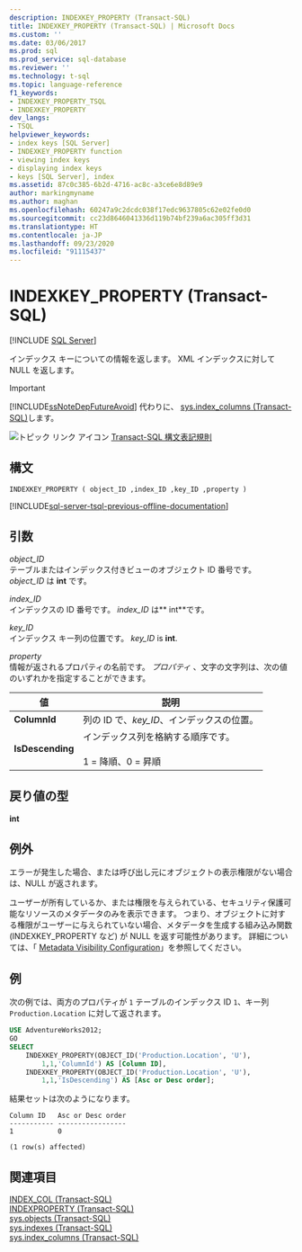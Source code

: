 ```yaml
---
description: INDEXKEY_PROPERTY (Transact-SQL)
title: INDEXKEY_PROPERTY (Transact-SQL) | Microsoft Docs
ms.custom: ''
ms.date: 03/06/2017
ms.prod: sql
ms.prod_service: sql-database
ms.reviewer: ''
ms.technology: t-sql
ms.topic: language-reference
f1_keywords:
- INDEXKEY_PROPERTY_TSQL
- INDEXKEY_PROPERTY
dev_langs:
- TSQL
helpviewer_keywords:
- index keys [SQL Server]
- INDEXKEY_PROPERTY function
- viewing index keys
- displaying index keys
- keys [SQL Server], index
ms.assetid: 87c0c385-6b2d-4716-ac8c-a3ce6e8d89e9
author: markingmyname
ms.author: maghan
ms.openlocfilehash: 60247a9c2dcdc038f17edc9637805c62e02fe0d0
ms.sourcegitcommit: cc23d8646041336d119b74bf239a6ac305ff3d31
ms.translationtype: HT
ms.contentlocale: ja-JP
ms.lasthandoff: 09/23/2020
ms.locfileid: "91115437"
---
```

# <a name="indexkey_property-transact-sql"></a>INDEXKEY_PROPERTY (Transact-SQL)
[!INCLUDE [SQL Server](../../includes/applies-to-version/sqlserver.md)]

  インデックス キーについての情報を返します。 XML インデックスに対して NULL を返します。  
  
> [!IMPORTANT]  
>  [!INCLUDE[ssNoteDepFutureAvoid](../../includes/ssnotedepfutureavoid-md.md)] 代わりに、 [sys.index_columns &#40;Transact-SQL&#41;](../../relational-databases/system-catalog-views/sys-index-columns-transact-sql.md)します。  
  
 ![トピック リンク アイコン](../../database-engine/configure-windows/media/topic-link.gif "トピック リンク アイコン") [Transact-SQL 構文表記規則](../../t-sql/language-elements/transact-sql-syntax-conventions-transact-sql.md)  
  
## <a name="syntax"></a>構文  
  
```syntaxsql
INDEXKEY_PROPERTY ( object_ID ,index_ID ,key_ID ,property )  
```  
  
[!INCLUDE[sql-server-tsql-previous-offline-documentation](../../includes/sql-server-tsql-previous-offline-documentation.md)]

## <a name="arguments"></a>引数
 *object_ID*  
 テーブルまたはインデックス付きビューのオブジェクト ID 番号です。 *object_ID* は **int** です。  
  
 *index_ID*  
 インデックスの ID 番号です。 *index_ID* は** int**です。  
  
 *key_ID*  
 インデックス キー列の位置です。 *key_ID* is **int**.  
  
 *property*  
 情報が返されるプロパティの名前です。 *プロパティ* 、文字の文字列は、次の値のいずれかを指定することができます。  
  
|値|説明|  
|-----------|-----------------|  
|**ColumnId**|列の ID で、*key_ID*、インデックスの位置。|  
|**IsDescending**|インデックス列を格納する順序です。<br /><br /> 1 = 降順、0 = 昇順|  
  
## <a name="return-types"></a>戻り値の型  
 **int**  
  
## <a name="exceptions"></a>例外  
 エラーが発生した場合、または呼び出し元にオブジェクトの表示権限がない場合は、NULL が返されます。  
  
 ユーザーが所有しているか、または権限を与えられている、セキュリティ保護可能なリソースのメタデータのみを表示できます。 つまり、オブジェクトに対する権限がユーザーに与えられていない場合、メタデータを生成する組み込み関数 (INDEXKEY_PROPERTY など) が NULL を返す可能性があります。 詳細については、「 [Metadata Visibility Configuration](../../relational-databases/security/metadata-visibility-configuration.md)」を参照してください。  
  
## <a name="examples"></a>例  
 次の例では、両方のプロパティが `1` テーブルのインデックス ID `1`、キー列 `Production.Location` に対して返されます。  
  
```sql  
USE AdventureWorks2012;  
GO  
SELECT   
    INDEXKEY_PROPERTY(OBJECT_ID('Production.Location', 'U'),  
        1,1,'ColumnId') AS [Column ID],  
    INDEXKEY_PROPERTY(OBJECT_ID('Production.Location', 'U'),  
        1,1,'IsDescending') AS [Asc or Desc order];  
```  
  
 結果セットは次のようになります。  
  
```  
Column ID   Asc or Desc order   
----------- -----------------   
1           0  
  
(1 row(s) affected)  
```  
  
## <a name="see-also"></a>関連項目  
 [INDEX_COL &#40;Transact-SQL&#41;](../../t-sql/functions/index-col-transact-sql.md)   
 [INDEXPROPERTY &#40;Transact-SQL&#41;](../../t-sql/functions/indexproperty-transact-sql.md)   
 [sys.objects &#40;Transact-SQL&#41;](../../relational-databases/system-catalog-views/sys-objects-transact-sql.md)   
 [sys.indexes &#40;Transact-SQL&#41;](../../relational-databases/system-catalog-views/sys-indexes-transact-sql.md)   
 [sys.index_columns &#40;Transact-SQL&#41;](../../relational-databases/system-catalog-views/sys-index-columns-transact-sql.md)  
  
  
